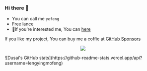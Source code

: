
### Hi there 👋



- You can call me `yefeng`
- Free lance
- 💬If you're interested me, You can  [here](mailto:2951575706@qq.com)


If you like my project, You can buy me a coffie at [GitHub Sponsors](https://github.com/sponsors/lengyingmofeng)


<p align="center">
  <a href="https://cdn.jsdelivr.net/gh/XeryYue/picture-bed/images/sponsors.svg">
    <img src='https://cdn.jsdelivr.net/gh/XeryYue/picture-bed/images/sponsors.svg'/>
  </a>
</p>
![Dusai's GitHub stats](https://github-readme-stats.vercel.app/api?username=lengyingmofeng)

